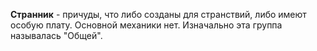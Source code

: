**Странник** - причуды, что либо созданы для странствий, либо имеют особую плату. Основной механики нет. Изначально эта группа называлась "Общей".